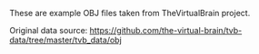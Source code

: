 These are example OBJ files taken from TheVirtualBrain project. 

Original data source: https://github.com/the-virtual-brain/tvb-data/tree/master/tvb_data/obj
